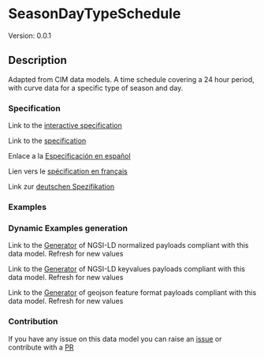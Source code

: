 # SeasonDayTypeSchedule
Version: 0.0.1

## Description 

Adapted from CIM data models. A time schedule covering a 24 hour period, with curve data for a specific type of season and day.
### Specification

Link to the [interactive specification](https://swagger.lab.fiware.org/?url=https://github.com/smart-data-models/dataModel.EnergyCIM/blob/master/SeasonDayTypeSchedule/swagger.yaml)

Link to the [specification](https://github.com/smart-data-models/dataModel.EnergyCIM/blob/master/SeasonDayTypeSchedule/doc/spec.md)

Enlace a la [Especificación en español](https://github.com/smart-data-models/dataModel.EnergyCIM/blob/master/SeasonDayTypeSchedule/doc/spec_ES.md)

Lien vers le [spécification en français](https://github.com/smart-data-models/dataModel.EnergyCIM/blob/master/SeasonDayTypeSchedule/doc/spec_FR.md)

Link zur [deutschen Spezifikation](https://github.com/smart-data-models/dataModel.EnergyCIM/blob/master/SeasonDayTypeSchedule/doc/spec_DE.md)
### Examples
### Dynamic Examples generation

Link to the [Generator](https://smartdatamodels.org/extra/ngsi-ld_generator.php?schemaUrl=https://raw.githubusercontent.com/smart-data-models/dataModel.EnergyCIM/master/SeasonDayTypeSchedule/schema.json&email=info@smartdatamodels.org) of NGSI-LD normalized payloads compliant with this data model. Refresh for new values

Link to the [Generator](https://smartdatamodels.org/extra/ngsi-ld_generator_keyvalues.php?schemaUrl=https://raw.githubusercontent.com/smart-data-models/dataModel.EnergyCIM/master/SeasonDayTypeSchedule/schema.json&email=info@smartdatamodels.org) of NGSI-LD keyvalues payloads compliant with this data model. Refresh for new values

Link to the [Generator](https://smartdatamodels.org/extra/geojson_features_generator_v1.0.php?schemaUrl=https://raw.githubusercontent.com/smart-data-models/dataModel.EnergyCIM/master/SeasonDayTypeSchedule/schema.json&email=info@smartdatamodels.org) of geojson feature format payloads compliant with this data model. Refresh for new values
### Contribution

 If you have any issue on this data model you can raise an [issue](https://github.com/smart-data-models/dataModel.EnergyCIM/issues)  or contribute with a [PR](https://github.com/smart-data-models/dataModel.EnergyCIM/pulls)